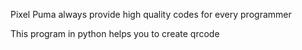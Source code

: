 Pixel Puma always provide high quality codes for every programmer

This program in python helps you to create qrcode
